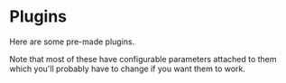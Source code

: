 # Plugins

Here are some pre-made plugins.

Note that most of these have configurable parameters attached to them which you'll probably have to change if you want them to work.
